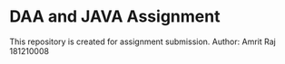 # DAA and JAVA Assignment
This repository is created for assignment submission.
Author:
Amrit Raj
181210008
